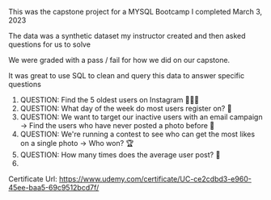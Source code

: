 This was the capstone project for a MYSQL Bootcamp I completed March 3, 2023

The data was a synthetic dataset my instructor created and then asked questions for us to solve

We were graded with a pass / fail for how we did on our capstone.

It was great to use SQL to clean and query this data to answer specific questions

1. QUESTION: Find the 5 oldest users on Instagram 👨🏼‍🦳
2. QUESTION: What day of the week do most users register on? 📱
3. QUESTION: We want to target our inactive users with an email campaign -> Find the users who have never posted a photo before 🤳
4. QUESTION: We're running a contest to see who can get the most likes on a single photo -> Who won? 🏆
5. QUESTION: How many times does the average user post? 🤳
6. 
Certificate Url: https://www.udemy.com/certificate/UC-ce2cdbd3-e960-45ee-baa5-69c9512bcd7f/
